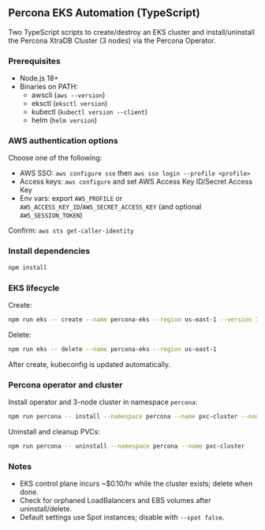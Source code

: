 ## Percona EKS Automation (TypeScript)

Two TypeScript scripts to create/destroy an EKS cluster and install/uninstall the Percona XtraDB Cluster (3 nodes) via the Percona Operator.

### Prerequisites
- Node.js 18+
- Binaries on PATH:
  - awscli (`aws --version`)
  - eksctl (`eksctl version`)
  - kubectl (`kubectl version --client`)
  - helm (`helm version`)

### AWS authentication options
Choose one of the following:
- AWS SSO: `aws configure sso` then `aws sso login --profile <profile>`
- Access keys: `aws configure` and set AWS Access Key ID/Secret Access Key
- Env vars: export `AWS_PROFILE` or `AWS_ACCESS_KEY_ID`/`AWS_SECRET_ACCESS_KEY` (and optional `AWS_SESSION_TOKEN`)

Confirm: `aws sts get-caller-identity`

### Install dependencies
```bash
npm install
```

### EKS lifecycle
Create:
```bash
npm run eks -- create --name percona-eks --region us-east-1 --version 1.29 --nodeType m6i.large --nodes 3 --spot true
```

Delete:
```bash
npm run eks -- delete --name percona-eks --region us-east-1
```

After create, kubeconfig is updated automatically.

### Percona operator and cluster
Install operator and 3-node cluster in namespace `percona`:
```bash
npm run percona -- install --namespace percona --name pxc-cluster --nodes 3
```

Uninstall and cleanup PVCs:
```bash
npm run percona -- uninstall --namespace percona --name pxc-cluster
```

### Notes
- EKS control plane incurs ~$0.10/hr while the cluster exists; delete when done.
- Check for orphaned LoadBalancers and EBS volumes after uninstall/delete.
- Default settings use Spot instances; disable with `--spot false`.


